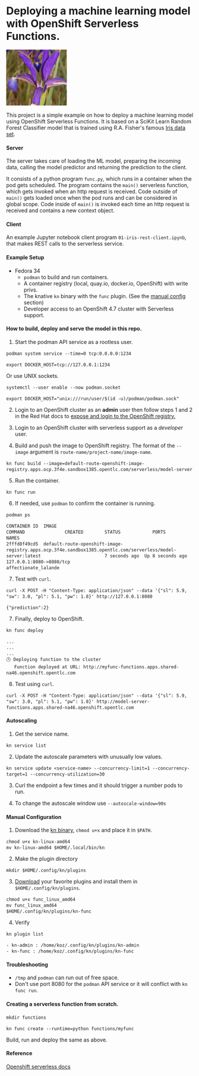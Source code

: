 # Deploying a machine learning model with OpenShift Serverless Functions.
![Iris Data Set](/images/iris.jpg "Iris Data Set")

This project is a simple example on how to deploy a machine learning model using OpenShift Serverless Functions. 
It is based on a SciKit Learn Random Forest Classifier model that is trained using R.A. Fisher's famous [Iris data set](https://archive.ics.uci.edu/ml/datasets/iris).

#### Server

The server takes care of loading the ML model, preparing the incoming data, calling the model predictor and returning the prediction to the client.

It consists of a python program `func.py`, which runs in a container when the pod gets scheduled. The program contains the `main()` 
serverless function, which gets invoked when an http request is received. Code outside of `main()` gets loaded once when the pod runs and can be considered in global scope. 
Code inside of `main()` is invoked each time an http request is received and contains a new context object.

#### Client
An example Jupyter notebook client program `01-iris-rest-client.ipynb`, that makes REST calls to the serverless service.

#### Example Setup

- Fedora 34
  - `podman` to build and run containers.
  - A container registry (local, quay.io, docker.io, OpenShift) with write privs. 
  - The knative `kn` binary with the `func` plugin. (See the [manual config](#manual-configuration) section)
  - Developer access to an OpenShift 4.7 cluster with Serverless support.

#### How to build, deploy and serve the model in this repo.
1) Start the podman API service as a rootless user. 

```
podman system service --time=0 tcp:0.0.0.0:1234
```
```
export DOCKER_HOST=tcp://127.0.0.1:1234
```

Or use UNIX sockets.

```
systemctl --user enable --now podman.socket
```

```
export DOCKER_HOST="unix:///run/user/$(id -u)/podman/podman.sock"
```

2) Login to an OpenShift cluster as an **admin** user then follow steps 1 and 2 in the Red Hat docs to [expose and login to the OpenShift registry.](https://docs.openshift.com/container-platform/4.7/registry/securing-exposing-registry.html#registry-exposing-secure-registry-manually_securing-exposing-registry) 

3) Login to an OpenShift cluster with serverless support as a *developer* user.

4) Build and push the image to OpenShift registry. The format of the ``--image`` argument is `route-name/project-name/image-name`.
```
kn func build --image=default-route-openshift-image-registry.apps.ocp.3f4e.sandbox1385.opentlc.com/serverless/model-server
```

5) Run the container.

```
kn func run
```

6) If needed, use `podman` to confirm the container is running.
```
podman ps
```
```
CONTAINER ID  IMAGE                                                                                                 COMMAND               CREATED        STATUS            PORTS                                                                                                                                                                                       NAMES
2fffd8f49cd5  default-route-openshift-image-registry.apps.ocp.3f4e.sandbox1385.opentlc.com/serverless/model-server:latest                        7 seconds ago  Up 8 seconds ago  127.0.0.1:8080->8080/tcp                                                                                                                                                                    affectionate_lalande
```
7) Test with `curl`.

```
curl -X POST -H "Content-Type: application/json" --data '{"sl": 5.9, "sw": 3.0, "pl": 5.1, "pw": 1.8}' http://127.0.0.1:8080
```
```
{"prediction":2}
```

7) Finally, deploy to OpenShift.

```
kn func deploy
```
```
...
...
...
🕒 Deploying function to the cluster
   Function deployed at URL: http://myfunc-functions.apps.shared-na46.openshift.opentlc.com
```

8) Test using `curl`.

```
curl -X POST -H "Content-Type: application/json" --data '{"sl": 5.9, "sw": 3.0, "pl": 5.1, "pw": 1.8}' http://model-server-functions.apps.shared-na46.openshift.opentlc.com
```
#### Autoscaling

1) Get the service name.
```
kn service list
```
2) Update the autoscale parameters with unusually low values.
```
kn service update <service-name> --concurrency-limit=1 --concurrency-target=1 --concurrency-utilization=30
```
3) Curl the endpoint a few times and it should trigger a number pods to run.

4) To change the autoscale window use `--autoscale-window=90s`

#### Manual Configuration
1) Download the [kn binary](https://github.com/knative/client/tags), `chmod u+x` and place it in `$PATH`.
```
chmod u+x kn-linux-amd64
mv kn-linux-amd64 $HOME/.local/bin/kn
```

2) Make the plugin directory
```
mkdir $HOME/.config/kn/plugins
```

3) [Download](https://github.com/knative-sandbox) your favorite plugins and install them in `$HOME/.config/kn/plugins`.
```
chmod u+x func_linux_amd64
mv func_linux_amd64 
$HOME/.config/kn/plugins/kn-func
```

4) Verify
```
kn plugin list
```
```
- kn-admin : /home/koz/.config/kn/plugins/kn-admin
- kn-func : /home/koz/.config/kn/plugins/kn-func
```

#### Troubleshooting

- `/tmp` and `podman` can run out of free space.
- Don't use port 8080 for the `podman` API service or it will conflict with `kn func run`.


#### Creating a serverless function from scratch.
```
mkdir functions
```
```
kn func create --runtime=python functions/myfunc
```

Build, run and deploy the same as above.

#### Reference

[Openshift serverless docs](https://docs.openshift.com/container-platform/4.7/serverless/functions/serverless-functions-about.html)
